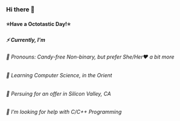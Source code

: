 ### Hi there 👋
#### ⭐Have a Octotastic Day!⭐
##### ⚡ Currently, I'm
###### 🌈 Pronouns: Candy-free Non-binary, but prefer She/Her❤️ a bit more
###### 🌱 Learning Computer Science, in the Orient
###### 🔭 Persuing for an offer in Silicon Valley, CA
###### 🤔 I’m looking for help with C/C++ Programming 


<!--
**LiAuTraver/LiAuTraver** is a ✨ _special_ ✨ repository because its `README.md` (this file) appears on your GitHub profile.

Here are some ideas to get you started:

- 🔭 I’m currently working on ...
- 🌱 I’m currently learning ...
- 👯 I’m looking to collaborate on ...
- 🤔 I’m looking for help with ...
- 💬 Ask me about ...
- 📫 How to reach me: ...
- 😄 Pronouns: ...
- ⚡ Fun fact: ...
-->
